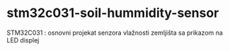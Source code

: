 # stm32c031-soil-hummidity-sensor
STM32C031 : osnovni projekat senzora vlažnosti zemljišta sa prikazom na LED displej
